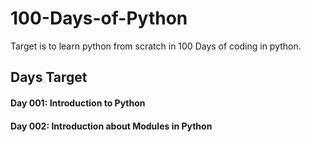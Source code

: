 # 100-Days-of-Python
Target is to learn python from scratch in 100 Days of coding in python.

## Days Target
#### Day 001: Introduction to Python
#### Day 002: Introduction about Modules in Python